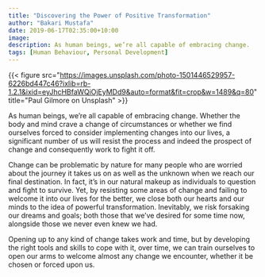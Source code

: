 ```yaml
---
title: "Discovering the Power of Positive Transformation"
author: "Bakari Mustafa"
date: 2019-06-17T02:35:00+10:00
image:
description: As human beings, we’re all capable of embracing change.
tags: [Human Behaviour, Personal Development]
---
```


{{< figure src="https://images.unsplash.com/photo-1501446529957-6226bd447c46?ixlib=rb-1.2.1&ixid=eyJhcHBfaWQiOjEyMDd9&auto=format&fit=crop&w=1489&q=80" title="Paul Gilmore on Unsplash" >}}

As human beings, we’re all capable of embracing change. Whether the body and mind crave a change of circumstances or whether we find ourselves forced to consider implementing changes into our lives, a significant number of us will resist the process and indeed the prospect of change and consequently work to fight it off.

Change can be problematic by nature for many people who are worried about the journey it takes us on as well as the unknown when we reach our final destination. In fact, it’s in our natural makeup as individuals to question and fight to survive. Yet, by resisting some areas of change and failing to welcome it into our lives for the better, we close both our hearts and our minds to the idea of powerful transformation. Inevitably, we risk forsaking our dreams and goals; both those that we’ve desired for some time now, alongside those we never even knew we had.

Opening up to any kind of change takes work and time, but by developing the right tools and skills to cope with it, over time, we can train ourselves to open our arms to welcome almost any change we encounter, whether it be chosen or forced upon us.

